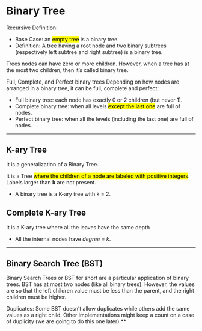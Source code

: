 # Binary Tree

Recursive Definition:
* Base Case: an <mark>empty tree</mark> is a binary tree
* Definition: A tree having a root node and two binary subtrees (respectively left subtree and right subtree) is a binary tree.

Trees nodes can have zero or more children. However, 
when a tree has at the most two children, then it’s called binary tree.

Full, Complete, and Perfect binary trees
Depending on how nodes are arranged in a binary tree, it can be full, complete and perfect:

* Full binary tree: each node has exactly 0 or 2 children (but never 1).
* Complete binary tree: when all levels <mark>except the last one</mark> are full of nodes.
* Perfect binary tree: when all the levels (including the last one) are full of nodes.

---

## K-ary Tree
It is a generalization of a Binary Tree.

It is a Tree <mark>where the children of a node are labeled with positive integers</mark>.
Labels larger than **k** are not present.

* A binary tree is a K-ary tree with k = 2.

## Complete K-ary Tree
It is a K-ary tree where all the leaves have the same depth
* All the internal nodes have _degree = k_.

---

## Binary Search Tree (BST)
Binary Search Trees or BST for short are a particular application of binary trees. BST has at most two nodes (like all binary trees). However, the values are so that the left children value must be less than the parent, and the right children must be higher.

Duplicates: Some BST doesn’t allow duplicates while others add the same values as a right child. Other implementations might keep a count on a case of duplicity (we are going to do this one later).**


